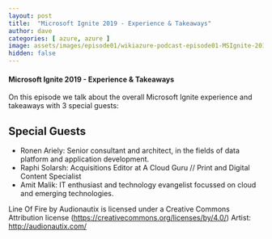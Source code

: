 ```yaml
---
layout: post
title:  "Microsoft Ignite 2019 - Experience & Takeaways"
author: dave
categories: [ azure, azure ]
image: assets/images/episode01/wikiazure-podcast-episode01-MSIgnite-2019-experience-takeaways.png
hidden: false
---
```


#### Microsoft Ignite 2019 - Experience & Takeaways

<p>
<script type='text/javascript' charset='utf-8' src='https://www.buzzsprout.com/704541.js?player=small&artist=Wikiazure%20Podcast'></script>
</p>

On this episode we talk about the overall Microsoft Ignite experience and takeaways with 3 special guests: 


## Special Guests


+ Ronen Ariely: Senior consultant and architect, in the fields of data platform and application development.
+ Raphi Solarsh: Acquisitions Editor at A Cloud Guru // Print and Digital Content Specialist
+ Amit Malik: IT enthusiast and technology evangelist focussed on cloud and emerging technologies.

Line Of Fire by Audionautix is licensed under a Creative Commons Attribution license (https://creativecommons.org/licenses/by/4.0/) Artist: http://audionautix.com/